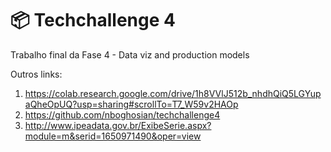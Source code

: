 
# 📦 Techchallenge 4


Trabalho final da Fase 4 - Data viz and production models

Outros links: 
1. https://colab.research.google.com/drive/1h8VVlJ512b_nhdhQiQ5LGYupaQheOpUQ?usp=sharing#scrollTo=T7_W59v2HAOp
2. https://github.com/nboghosian/techchallenge4
3. http://www.ipeadata.gov.br/ExibeSerie.aspx?module=m&serid=1650971490&oper=view

